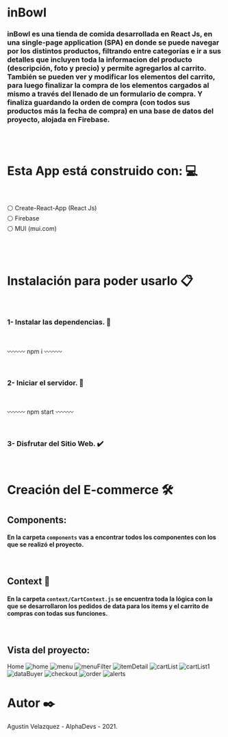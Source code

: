# inBowl

### inBowl es una tienda de comida desarrollada en React Js, en una single-page application (SPA) en donde se puede navegar por los distintos productos, filtrando entre categorías e ir a sus detalles que incluyen toda la informacion del producto (descripción, foto y precio) y permite agregarlos al carrito. También se pueden ver y modificar los elementos del carrito, para luego finalizar la compra de los elementos cargados al mismo a través del llenado de un formulario de compra. Y finaliza guardando la orden de compra (con todos sus productos más la fecha de compra) en una base de datos del proyecto, alojada en Firebase.
<br><br>


# Esta App está construido con: 💻
<br>

⚪ Create-React-App (React Js)
<br>
⚪ Firebase
<br>
⚪ MUI (mui.com)

<br><br>

# Instalación para poder usarlo 📋
<br>

### 1- Instalar las dependencias. 🔧
<br>

〰️〰️〰️
npm i
〰️〰️〰️

<br>

### 2- Iniciar el servidor. 🚀
<br>


〰️〰️〰️
npm start
〰️〰️〰️

<br>

### 3- Disfrutar del Sitio Web. ✔️


<br>

# Creación del E-commerce 🛠️



## Components:

#### En la carpeta `components` vas a encontrar todos los componentes con los que se realizó el proyecto.


<br>

## Context 📄

#### En la carpeta `context/CartContext.js` se encuentra toda la lógica con la que se desarrollaron los pedidos de data para los items y el carrito de compras con todas sus funciones.

<br>

## Vista del proyecto:

Home
![home](https://github.com/agusvelaz/myTienda/blob/main/src/assets/img/imgApp/home.png?raw=true)
![menu](https://github.com/agusvelaz/myTienda/blob/main/src/assets/img/imgApp/menu.png?raw=true)
![menuFilter](https://github.com/agusvelaz/myTienda/blob/main/src/assets/img/imgApp/menuFilter.png?raw=true)
![itemDetail](https://github.com/agusvelaz/myTienda/blob/main/src/assets/img/imgApp/itemDetail.png?raw=true)
![cartList](https://github.com/agusvelaz/myTienda/blob/main/src/assets/img/imgApp/cartList.png?raw=true)
![cartList1](https://github.com/agusvelaz/myTienda/blob/main/src/assets/img/imgApp/cartList1.png?raw=true)
![dataBuyer](https://github.com/agusvelaz/myTienda/blob/main/src/assets/img/imgApp/dataBuyer.png?raw=true)
![checkout](https://github.com/agusvelaz/myTienda/blob/main/src/assets/img/imgApp/checkOut.png?raw=true)
![order](https://github.com/agusvelaz/myTienda/blob/main/src/assets/img/imgApp/orderNumb.png?raw=true)
![alerts](https://github.com/agusvelaz/myTienda/blob/main/src/assets/img/imgApp/alerts.png?raw=true)


# Autor ✒️

Agustin Velazquez - AlphaDevs - 2021.
